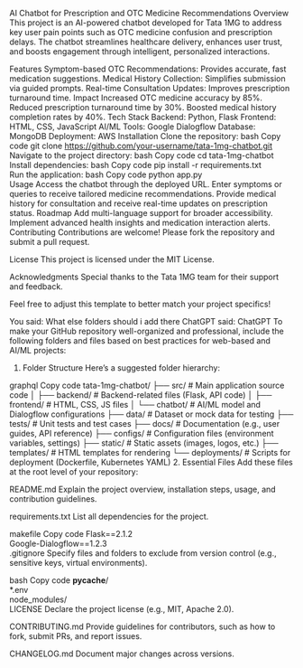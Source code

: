 AI Chatbot for Prescription and OTC Medicine Recommendations
Overview
This project is an AI-powered chatbot developed for Tata 1MG to address key user pain points such as OTC medicine confusion and prescription delays. The chatbot streamlines healthcare delivery, enhances user trust, and boosts engagement through intelligent, personalized interactions.

Features
Symptom-based OTC Recommendations: Provides accurate, fast medication suggestions.
Medical History Collection: Simplifies submission via guided prompts.
Real-time Consultation Updates: Improves prescription turnaround time.
Impact
Increased OTC medicine accuracy by 85%.
Reduced prescription turnaround time by 30%.
Boosted medical history completion rates by 40%.
Tech Stack
Backend: Python, Flask
Frontend: HTML, CSS, JavaScript
AI/ML Tools: Google Dialogflow
Database: MongoDB
Deployment: AWS
Installation
Clone the repository:
bash
Copy code
git clone https://github.com/your-username/tata-1mg-chatbot.git  
Navigate to the project directory:
bash
Copy code
cd tata-1mg-chatbot  
Install dependencies:
bash
Copy code
pip install -r requirements.txt  
Run the application:
bash
Copy code
python app.py  
Usage
Access the chatbot through the deployed URL.
Enter symptoms or queries to receive tailored medicine recommendations.
Provide medical history for consultation and receive real-time updates on prescription status.
Roadmap
Add multi-language support for broader accessibility.
Implement advanced health insights and medication interaction alerts.
Contributing
Contributions are welcome! Please fork the repository and submit a pull request.

License
This project is licensed under the MIT License.

Acknowledgments
Special thanks to the Tata 1MG team for their support and feedback.

Feel free to adjust this template to better match your project specifics!






You said:
What else folders should i add there
ChatGPT said:
ChatGPT
To make your GitHub repository well-organized and professional, include the following folders and files based on best practices for web-based and AI/ML projects:

1. Folder Structure
Here’s a suggested folder hierarchy:

graphql
Copy code
tata-1mg-chatbot/
├── src/                # Main application source code
│   ├── backend/        # Backend-related files (Flask, API code)
│   ├── frontend/       # HTML, CSS, JS files
│   └── chatbot/        # AI/ML model and Dialogflow configurations
├── data/               # Dataset or mock data for testing
├── tests/              # Unit tests and test cases
├── docs/               # Documentation (e.g., user guides, API reference)
├── configs/            # Configuration files (environment variables, settings)
├── static/             # Static assets (images, logos, etc.)
├── templates/          # HTML templates for rendering
└── deployments/        # Scripts for deployment (Dockerfile, Kubernetes YAML)
2. Essential Files
Add these files at the root level of your repository:

README.md
Explain the project overview, installation steps, usage, and contribution guidelines.

requirements.txt
List all dependencies for the project.

makefile
Copy code
Flask==2.1.2  
Google-Dialogflow==1.2.3  
.gitignore
Specify files and folders to exclude from version control (e.g., sensitive keys, virtual environments).

bash
Copy code
__pycache__/  
*.env  
node_modules/  
LICENSE
Declare the project license (e.g., MIT, Apache 2.0).

CONTRIBUTING.md
Provide guidelines for contributors, such as how to fork, submit PRs, and report issues.

CHANGELOG.md
Document major changes across versions.
